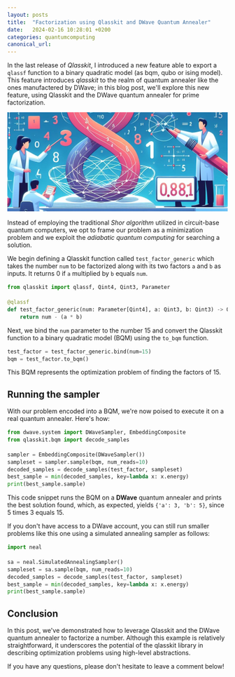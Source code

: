 ```yaml
---
layout: posts
title:  "Factorization using Qlasskit and DWave Quantum Annealer"
date:   2024-02-16 10:28:01 +0200
categories: quantumcomputing
canonical_url: 
---
```


In the last release of *Qlasskit*, I introduced a new feature able to export a `qlassf` function to a binary quadratic model (as bqm, qubo or ising model). 
This feature introduces *qlasskit* to the realm of quantum annealer like the ones manufactered by DWave; in this blog post, we'll explore this 
new feature, using Qlasskit and the DWave quantum annealer for prime factorization.

![](/assets/2024-02-16-annealing_factorization.jpg)

Instead of employing the traditional *Shor algorithm* utilized in circuit-base quantum computers, we opt to frame our problem as a minimization problem
and we exploit the *adiabatic quantum computing* for searching a solution.


We begin defining a Qlasskit function called `test_factor_generic` which takes the number `num` to be factorized along with its two factors `a` and `b` as inputs. 
It returns 0 if `a` multiplied by `b` equals `num`.


```python
from qlasskit import qlassf, Qint4, Qint3, Parameter

@qlassf
def test_factor_generic(num: Parameter[Qint4], a: Qint3, b: Qint3) -> Qint4:
    return num - (a * b)
```

Next, we bind the `num` parameter to the number 15 and convert the Qlasskit function to a binary quadratic model (BQM) using the `to_bqm` function.

```python
test_factor = test_factor_generic.bind(num=15)
bqm = test_factor.to_bqm()
```

This BQM represents the optimization problem of finding the factors of 15.


## Running the sampler

With our problem encoded into a BQM, we're now poised to execute it on a real quantum annealer. Here's how:

```python
from dwave.system import DWaveSampler, EmbeddingComposite
from qlasskit.bqm import decode_samples

sampler = EmbeddingComposite(DWaveSampler())
sampleset = sampler.sample(bqm, num_reads=10)
decoded_samples = decode_samples(test_factor, sampleset)
best_sample = min(decoded_samples, key=lambda x: x.energy)
print(best_sample.sample)
```

This code snippet runs the BQM on a **DWave** quantum annealer and prints the best solution found, which, as expected, yields ```{'a': 3, 'b': 5}```, since 5 times 3 equals 15.

If you don't have access to a DWave account, you can still run smaller problems like this one using a simulated annealing sampler as follows:


```python
import neal

sa = neal.SimulatedAnnealingSampler()
sampleset = sa.sample(bqm, num_reads=10)
decoded_samples = decode_samples(test_factor, sampleset)
best_sample = min(decoded_samples, key=lambda x: x.energy)
print(best_sample.sample)
```

## Conclusion

In this post, we've demonstrated how to leverage Qlasskit and the DWave quantum annealer to factorize a number. Although this example is relatively straightforward, it underscores the potential of the qlasskit library in describing optimization problems using high-level abstractions.

If you have any questions, please don't hesitate to leave a comment below!

